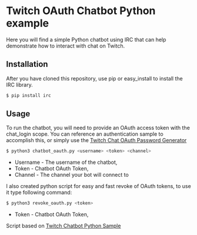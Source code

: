 # Twitch OAuth Chatbot Python example
Here you will find a simple Python chatbot using IRC that can help demonstrate how to interact with chat on Twitch.

## Installation
After you have cloned this repository, use pip or easy_install to install the IRC library.

```sh
$ pip install irc
```

## Usage
To run the chatbot, you will need to provide an OAuth access token with the chat_login scope. You can reference an authentication sample to accomplish this, or simply use the [Twitch Chat OAuth Password Generator](http://twitchapps.com/tmi/)

```sh
$ python3 chatbot_oauth.py <username> <token> <channel>
```

* Username - The username of the chatbot,
* Token - Chatbot OAuth Token,
* Channel - The channel your bot will connect to

I also created python script for easy and fast revoke of OAuth tokens, to use it type following command:

```sh
$ python3 revoke_oauth.py <token>
```

* Token - Chatbot OAuth Token,

Script based on [Twitch Chatbot Python Sample](https://github.com/twitchdev/chatbot-python-sample)
